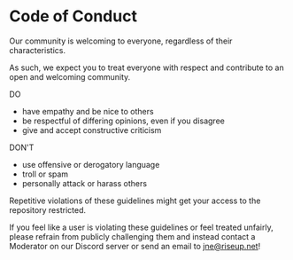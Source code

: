 # Code of Conduct

Our community is welcoming to everyone, regardless of their characteristics.

As such, we expect you to treat everyone with respect and contribute to an open and welcoming community.

DO

-   have empathy and be nice to others
-   be respectful of differing opinions, even if you disagree
-   give and accept constructive criticism

DON'T

-   use offensive or derogatory language
-   troll or spam
-   personally attack or harass others

Repetitive violations of these guidelines might get your access to the repository restricted.

If you feel like a user is violating these guidelines or feel treated unfairly, please refrain from publicly challenging them and instead contact a Moderator on our Discord server or send an email to jne@riseup.net!
